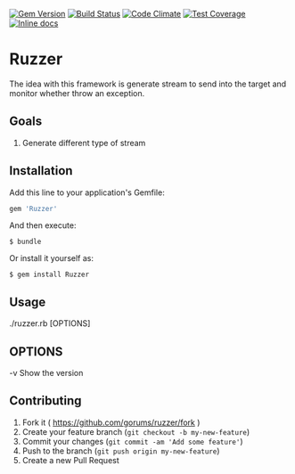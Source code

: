 [![Gem Version](https://badge.fury.io/rb/ruzzer.svg)](http://badge.fury.io/rb/ruzzer) [![Build Status](https://travis-ci.org/gorums/ruzzer.svg)](https://travis-ci.org/gorums/ruzzer) [![Code Climate](https://codeclimate.com/github/gorums/ruzzer/badges/gpa.svg)](https://codeclimate.com/github/gorums/ruzzer) [![Test Coverage](https://codeclimate.com/github/gorums/ruzzer/badges/coverage.svg)](https://codeclimate.com/github/gorums/ruzzer/coverage) [![Inline docs](http://inch-ci.org/github/gorums/ruzzer.svg?branch=master)](http://inch-ci.org/github/gorums/ruzzer)

# Ruzzer

The idea with this framework is generate stream to send into the target and monitor whether throw an exception.

## Goals

1. Generate different type of stream 

## Installation

Add this line to your application's Gemfile:

```ruby
gem 'Ruzzer'
```

And then execute:

    $ bundle

Or install it yourself as:

    $ gem install Ruzzer

## Usage

./ruzzer.rb [OPTIONS]

## OPTIONS

 -v  Show the version
 
## Contributing

1. Fork it ( https://github.com/gorums/ruzzer/fork )
2. Create your feature branch (`git checkout -b my-new-feature`)
3. Commit your changes (`git commit -am 'Add some feature'`)
4. Push to the branch (`git push origin my-new-feature`)
5. Create a new Pull Request
